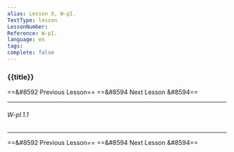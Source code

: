 ```yaml
---
alias: Lesson X, W-pI.
TextType: lesson
LessonNumber: 
Reference: W-pI.
language: en
tags: 
complete: false
---
```


### {{title}}


==&#8592 Previous Lesson== 
==&#8594 Next Lesson &#8594== 
***

###### W-pI.1.1
***

==&#8592 Previous Lesson== 
==&#8594 Next Lesson &#8594== 

